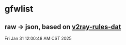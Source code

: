 # gfwlist
## raw -> json, based on [v2ray-rules-dat](https://github.com/Loyalsoldier/v2ray-rules-dat)
Fri Jan 31 12:00:48 AM CST 2025


